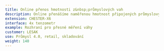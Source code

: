 ```yaml
---
title: Online přenos hmotnosti z&nbsp;průmyslových vah
description: Online přenášíme naměřenou hmotnost připojených průmyslových vah LESAK. Toto řešení se uplatňuje např. u&nbsp;online řízení skladových zásob v retailu. Zajímavou aplikací je měření váhy včelích úlů.
extension: CHESTER-X6
interface: 4x tenzometr
example: Rozhraní pro přesné měření váhy
customer: LESAK
use: Průmysl 4.0, retail, skladování
weight: 140
---
```

